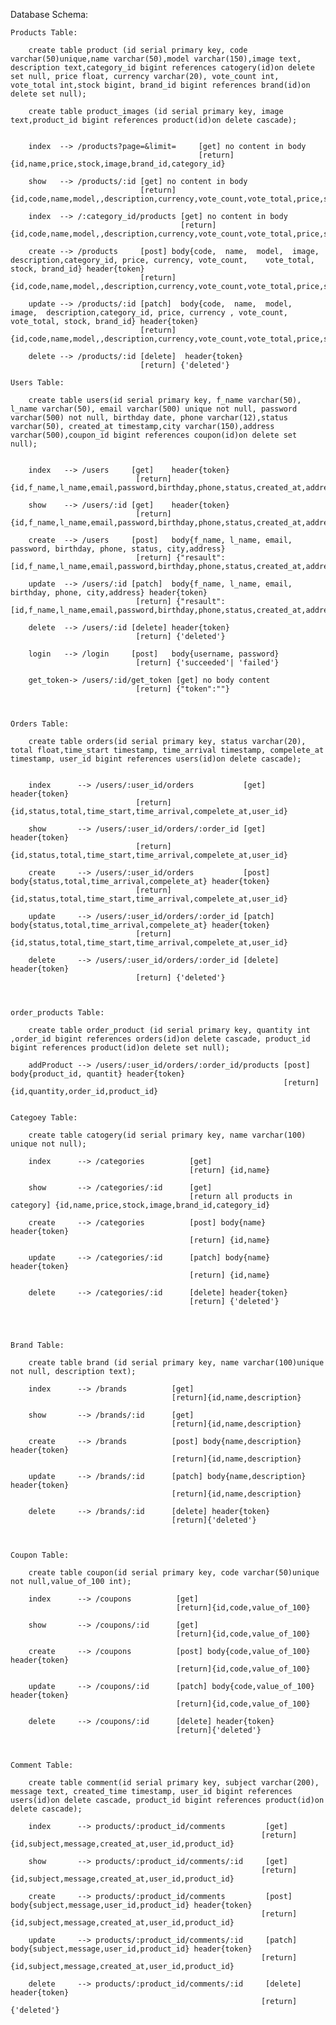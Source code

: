 Database Schema:
        
    Products Table:

        create table product (id serial primary key, code varchar(50)unique,name varchar(50),model varchar(150),image text, description text,category_id bigint references catogery(id)on delete set null, price float, currency varchar(20), vote_count int, vote_total int,stock bigint, brand_id bigint references brand(id)on delete set null);

        create table product_images (id serial primary key, image text,product_id bigint references product(id)on delete cascade);


        index  --> /products?page=&limit=     [get] no content in body
                                              [return] {id,name,price,stock,image,brand_id,category_id}

        show   --> /products/:id [get] no content in body
                                 [return] {id,code,name,model,,description,currency,vote_count,vote_total,price,stock,image,brand_id,category_id}

        index  --> /:category_id/products [get] no content in body
                                          [return] {id,code,name,model,,description,currency,vote_count,vote_total,price,stock,image,brand_id,category_id}

        create --> /products     [post] body{code,  name,  model,  image,  description,category_id, price, currency, vote_count,    vote_total, stock, brand_id} header{token}
                                 [return] {id,code,name,model,,description,currency,vote_count,vote_total,price,stock,image,brand_id,category_id}

        update --> /products/:id [patch]  body{code,  name,  model,  image,  description,category_id, price, currency , vote_count, vote_total, stock, brand_id} header{token}
                                 [return] {id,code,name,model,,description,currency,vote_count,vote_total,price,stock,image,brand_id,category_id}

        delete --> /products/:id [delete]  header{token}
                                 [return] {'deleted'}

    Users Table:

        create table users(id serial primary key, f_name varchar(50), l_name varchar(50), email varchar(500) unique not null, password varchar(500) not null, birthday date, phone varchar(12),status varchar(50), created_at timestamp,city varchar(150),address varchar(500),coupon_id bigint references coupon(id)on delete set null);


        index   --> /users     [get]    header{token}
                                [return] {id,f_name,l_name,email,password,birthday,phone,status,created_at,address,coupon_id}

        show    --> /users/:id [get]    header{token}
                                [return] {id,f_name,l_name,email,password,birthday,phone,status,created_at,address,coupon_id}
                                
        create  --> /users     [post]   body{f_name, l_name, email, password, birthday, phone, status, city,address}
                                [return] {"resault": [id,f_name,l_name,email,password,birthday,phone,status,created_at,address,coupon_id],"token":""}
                                
        update  --> /users/:id [patch]  body{f_name, l_name, email, birthday, phone, city,address} header{token}
                                [return] {"resault": [id,f_name,l_name,email,password,birthday,phone,status,created_at,address,coupon_id],"token":""}
                                
        delete  --> /users/:id [delete] header{token}
                                [return] {'deleted'}
                                
        login   --> /login     [post]   body{username, password}
                                [return] {'succeeded'| 'failed'}
                                
        get_token-> /users/:id/get_token [get] no body content
                                [return] {"token":""}
                                
        

    Orders Table:
        
        create table orders(id serial primary key, status varchar(20), total float,time_start timestamp, time_arrival timestamp, compelete_at timestamp, user_id bigint references users(id)on delete cascade);


        index      --> /users/:user_id/orders           [get] header{token}
                                [return] {id,status,total,time_start,time_arrival,compelete_at,user_id}
                                
        show       --> /users/:user_id/orders/:order_id [get] header{token}
                                [return] {id,status,total,time_start,time_arrival,compelete_at,user_id}
                                
        create     --> /users/:user_id/orders           [post] body{status,total,time_arrival,compelete_at} header{token}
                                [return] {id,status,total,time_start,time_arrival,compelete_at,user_id}
                                
        update     --> /users/:user_id/orders/:order_id [patch] body{status,total,time_arrival,compelete_at} header{token}
                                [return] {id,status,total,time_start,time_arrival,compelete_at,user_id}
                                
        delete     --> /users/:user_id/orders/:order_id [delete] header{token}
                                [return] {'deleted'}
                                


    order_products Table:

        create table order_product (id serial primary key, quantity int ,order_id bigint references orders(id)on delete cascade, product_id bigint references product(id)on delete set null);

        addProduct --> /users/:user_id/orders/:order_id/products [post] body{product_id, quantit} header{token}
                                                                 [return] {id,quantity,order_id,product_id}


    Categoey Table:

        create table catogery(id serial primary key, name varchar(100) unique not null);

        index      --> /categories          [get]
                                            [return] {id,name}

        show       --> /categories/:id      [get]
                                            [return all products in category] {id,name,price,stock,image,brand_id,category_id}

        create     --> /categories          [post] body{name} header{token}
                                            [return] {id,name}

        update     --> /categories/:id      [patch] body{name} header{token}
                                            [return] {id,name}

        delete     --> /categories/:id      [delete] header{token}
                                            [return] {'deleted'}


   

    Brand Table:

        create table brand (id serial primary key, name varchar(100)unique not null, description text);

        index      --> /brands          [get]
                                        [return]{id,name,description}
        
        show       --> /brands/:id      [get]
                                        [return]{id,name,description}
        
        create     --> /brands          [post] body{name,description} header{token}
                                        [return]{id,name,description}
        
        update     --> /brands/:id      [patch] body{name,description} header{token}
                                        [return]{id,name,description}
        
        delete     --> /brands/:id      [delete] header{token}
                                        [return]{'deleted'}
        


    Coupon Table:

        create table coupon(id serial primary key, code varchar(50)unique not null,value_of_100 int);

        index      --> /coupons          [get]
                                         [return]{id,code,value_of_100}

        show       --> /coupons/:id      [get]
                                         [return]{id,code,value_of_100}

        create     --> /coupons          [post] body{code,value_of_100} header{token}
                                         [return]{id,code,value_of_100}

        update     --> /coupons/:id      [patch] body{code,value_of_100} header{token}
                                         [return]{id,code,value_of_100}

        delete     --> /coupons/:id      [delete] header{token}
                                         [return]{'deleted'}



    Comment Table:

        create table comment(id serial primary key, subject varchar(200), message text, created_time timestamp, user_id bigint references users(id)on delete cascade, product_id bigint references product(id)on delete cascade);

        index      --> products/:product_id/comments         [get]
                                                            [return]{id,subject,message,created_at,user_id,product_id}

        show       --> products/:product_id/comments/:id     [get]
                                                            [return]{id,subject,message,created_at,user_id,product_id}

        create     --> products/:product_id/comments         [post] body{subject,message,user_id,product_id} header{token}
                                                            [return]{id,subject,message,created_at,user_id,product_id}

        update     --> products/:product_id/comments/:id     [patch] body{subject,message,user_id,product_id} header{token}
                                                            [return]{id,subject,message,created_at,user_id,product_id}

        delete     --> products/:product_id/comments/:id     [delete] header{token}
                                                            [return]{'deleted'}
